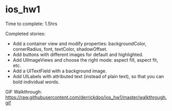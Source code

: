 ios_hw1
=======

Time to complete: 1.5hrs

Completed stories: 
  - Add a container view and modify properties: backgroundColor, cornerRadius, font, textColor, shadowOffset.
  - Add buttons with different images for default and highlighted.
  - Add UIImageViews and choose the right mode: aspect fill, aspect fit, etc.
  - Add a UITextField with a background image.
  - Add UILabels with attributed text (instead of plain text), so that you can bold individual words.

GIF Walkthrough: https://raw.githubusercontent.com/derrickdoo/ios_hw1/master/walkthrough.gif
